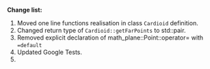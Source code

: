 **Change list:**
1) Moved one line functions realisation in class ```Cardioid``` definition.
2) Changed return type of ```Cardioid::getFarPoints``` to std::pair.
3) Removed explicit declaration of math_plane::Point::operator= with ```=default```
4) Updated Google Tests.
5) 